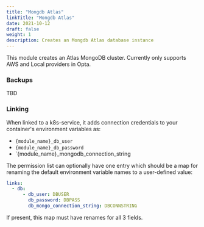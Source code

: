 ```yaml
---
title: "Mongdb Atlas"
linkTitle: "Mongdb Atlas"
date: 2021-10-12
draft: false
weight: 1
description: Creates an Mongdb Atlas database instance
---
```


This module creates an Atlas MongoDB cluster. Currently only supports AWS and Local providers in Opta.

### Backups
TBD

### Linking

When linked to a k8s-service, it adds connection credentials to your container's environment variables as:

- `{module_name}_db_user`
- `{module_name}_db_password`
- `{module_name}_mongodb_connection_string

The permission list can optionally have one entry which should be a map for renaming the default environment variable
names to a user-defined value:

```yaml
links:
  - db:
      - db_user: DBUSER
        db_password: DBPASS
        db_mongo_connection_string: DBCONNSTRING
```

If present, this map must have renames for all 3 fields.
